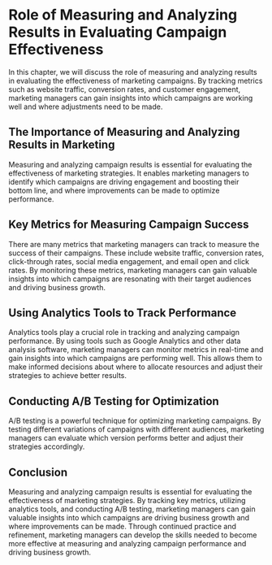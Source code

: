 Role of Measuring and Analyzing Results in Evaluating Campaign Effectiveness
========================================================================================================================

In this chapter, we will discuss the role of measuring and analyzing results in evaluating the effectiveness of marketing campaigns. By tracking metrics such as website traffic, conversion rates, and customer engagement, marketing managers can gain insights into which campaigns are working well and where adjustments need to be made.

The Importance of Measuring and Analyzing Results in Marketing
--------------------------------------------------------------

Measuring and analyzing campaign results is essential for evaluating the effectiveness of marketing strategies. It enables marketing managers to identify which campaigns are driving engagement and boosting their bottom line, and where improvements can be made to optimize performance.

Key Metrics for Measuring Campaign Success
------------------------------------------

There are many metrics that marketing managers can track to measure the success of their campaigns. These include website traffic, conversion rates, click-through rates, social media engagement, and email open and click rates. By monitoring these metrics, marketing managers can gain valuable insights into which campaigns are resonating with their target audiences and driving business growth.

Using Analytics Tools to Track Performance
------------------------------------------

Analytics tools play a crucial role in tracking and analyzing campaign performance. By using tools such as Google Analytics and other data analysis software, marketing managers can monitor metrics in real-time and gain insights into which campaigns are performing well. This allows them to make informed decisions about where to allocate resources and adjust their strategies to achieve better results.

Conducting A/B Testing for Optimization
---------------------------------------

A/B testing is a powerful technique for optimizing marketing campaigns. By testing different variations of campaigns with different audiences, marketing managers can evaluate which version performs better and adjust their strategies accordingly.

Conclusion
----------

Measuring and analyzing campaign results is essential for evaluating the effectiveness of marketing strategies. By tracking key metrics, utilizing analytics tools, and conducting A/B testing, marketing managers can gain valuable insights into which campaigns are driving business growth and where improvements can be made. Through continued practice and refinement, marketing managers can develop the skills needed to become more effective at measuring and analyzing campaign performance and driving business growth.
